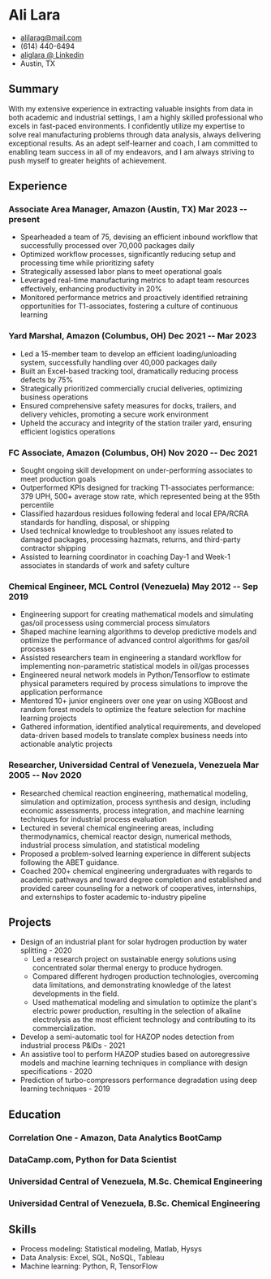 <!-- The (first) h1 will be used as the <title> of the HTML page -->
# Ali Lara

<!-- The unordered list immediately after the h1 will be formatted on a single
line. It is intended to be used for contact details -->
- <alilarag@mail.com>
- (614) 440-6494
- [aliglara @ Linkedin](https://www.linkedin.com/in/aliglara)
- Austin, TX

## Summary
<!-- The paragraph after the h1 and ul and before the first h2 is optional. It
is intended to be used for a short summary. -->
With my extensive experience in extracting valuable insights from data in both academic and industrial settings, I am a highly skilled professional who excels in fast-paced environments. I confidently utilize my expertise to solve real manufacturing problems through data analysis, always delivering exceptional results. As an adept self-learner and coach, I am committed to enabling team success in all of my endeavors, and I am always striving to push myself to greater heights of achievement.

## Experience

<!-- You have to wrap the "left" and "right" half of these headings in spans by
hand -->
### <span>Associate Area Manager, Amazon (Austin, TX)</span> <span>Mar 2023 -- present</span>

- Spearheaded a team of 75, devising an efficient inbound workflow that successfully processed over 70,000 packages daily
- Optimized workflow processes, significantly reducing setup and processing time while prioritizing safety
- Strategically assessed labor plans to meet operational goals
- Leveraged real-time manufacturing metrics to adapt team resources effectively, enhancing productivity in 20%
- Monitored performance metrics and proactively identified retraining opportunities for T1-associates, fostering a culture of continuous learning

### <span>Yard Marshal, Amazon (Columbus, OH)</span> <span>Dec 2021 -- Mar 2023</span>

- Led a 15-member team to develop an efficient loading/unloading system, successfully handling over 40,000 packages daily
- Built an Excel-based tracking tool, dramatically reducing process defects by 75%
- Strategically prioritized commercially crucial deliveries, optimizing business operations
- Ensured comprehensive safety measures for docks, trailers, and delivery vehicles, promoting a secure work environment
- Upheld the accuracy and integrity of the station trailer yard, ensuring efficient logistics operations

### <span>FC Associate, Amazon (Columbus, OH)</span> <span>Nov 2020 -- Dec 2021</span>

- Sought ongoing skill development on under-performing associates to meet production goals
- Outperformed KPIs designed for tracking T1-associates performance: 379 UPH, 500+ average stow rate, which represented being at the 95th percentile
- Classified hazardous residues following federal and local EPA/RCRA standards for handling, disposal, or shipping
- Used technical knowledge to troubleshoot any issues related to damaged packages, processing hazmats, returns, and third-party contractor shipping
- Assisted to learning coordinator in coaching Day-1 and Week-1 associates in standards of work and safety culture

### <span>Chemical Engineer, MCL Control (Venezuela)</span> <span>May 2012 -- Sep 2019</span>

<!-- Global movement of free coding clubs for young people. -->
- Engineering support for creating mathematical models and simulating gas/oil processess using commercial process simulators
- Shaped machine learning algorithms to develop predictive models and optimize the performance of advanced control algorithms for gas/oil processes
- Assisted researchers team in engineering a standard workflow for implementing non-parametric statistical models in oil/gas processes
- Engineered neural network models in Python/Tensorflow to estimate physical parameters required by process simulations to improve the application performance
- Mentored 10+ junior engineers over one year on using XGBoost and random forest models to optimize the feature selection for machine learning projects
- Gathered information, identified analytical requirements, and developed data-driven based models to translate complex business needs into actionable analytic projects

### <span>Researcher, Universidad Central of Venezuela, Venezuela</span> <span>Mar 2005 -- Nov 2020</span>

- Researched chemical reaction engineering, mathematical modeling, simulation and optimization, process synthesis and design, including economic assessments, process integration, and machine learning techniques for industrial process evaluation
- Lectured in several chemical engineering areas, including thermodynamics, chemical reactor design, numerical methods, industrial process simulation, and statistical modeling
- Proposed a problem-solved learning experience in different subjects following the ABET guidance.
- Coached 200+ chemical engineering undergraduates with regards to academic pathways and toward degree completion and established and provided career counseling for a network of cooperatives, internships, and externships to foster academic to-industry pipeline

## Projects

- Design of an industrial plant for solar hydrogen production by water splitting - 2020
  - Led a research project on sustainable energy solutions using concentrated solar thermal energy to produce hydrogen.
  - Compared different hydrogen production technologies, overcoming data limitations, and demonstrating knowledge of the latest developments in the field.
  - Used mathematical modeling and simulation to optimize the plant's electric power production, resulting in the selection of alkaline electrolysis as the most efficient technology and contributing to its commercialization.
- Develop a semi-automatic tool for HAZOP nodes detection from industrial process P&IDs - 2021
- An assistive tool to perform HAZOP studies based on autoregressive models and machine learning techniques in compliance with design specifications - 2020
- Prediction of turbo-compressors performance degradation using deep learning techniques - 2019

## Education

### <span>Correlation One - Amazon, Data Analytics BootCamp</span>

### <span>DataCamp.com, Python for Data Scientist</span>

### <span>Universidad Central of Venezuela, M.Sc. Chemical Engineering</span>

### <span>Universidad Central of Venezuela, B.Sc. Chemical Engineering</span>

<!-- - GPA 4.0
  - DB1101 - Basic SQL
  - CS2011 - Java Introduction -->

## Skills

- Process modeling: Statistical modeling, Matlab, Hysys
- Data Analysis: Excel, SQL, NoSQL, Tableau
- Machine learning: Python, R, TensorFlow
